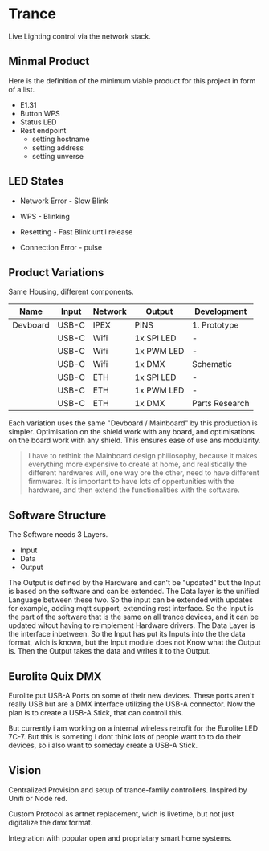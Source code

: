 # Trance

Live Lighting control via the network stack.

## Minmal Product

Here is the definition of the minimum viable product for this project in form of a list.

- E1.31
- Button WPS
- Status LED
- Rest endpoint
  - setting hostname
  - setting address
  - setting unverse

## LED States

- Network Error - Slow Blink

- WPS - Blinking

- Resetting - Fast Blink until release

- Connection Error - pulse

## Product Variations

Same Housing, different components.

| Name     | Input | Network | Output     | Development    |
| -------- | ----- | ------- | ---------- | -------------- |
| Devboard | USB-C | IPEX    | PINS       | 1. Prototype   |
|          | USB-C | Wifi    | 1x SPI LED | -              |
|          | USB-C | Wifi    | 1x PWM LED | -              |
|          | USB-C | Wifi    | 1x DMX     | Schematic      |
|          | USB-C | ETH     | 1x SPI LED | -              |
|          | USB-C | ETH     | 1x PWM LED | -              |
|          | USB-C | ETH     | 1x DMX     | Parts Research |

Each variation uses the same "Devboard / Mainboard" by this production is simpler. Optimisation on the shield work with any board, and optimisations on the board work with any shield. This ensures ease of use ans modularity.

> I have to rethink the Mainboard design philiosophy, because it makes everything more expensive to create at home, and realistically the different hardwares will, one way ore the other, need to have different firmwares. It is important to have lots of oppertunities with the hardware, and then extend the functionalities with the software.

## Software Structure

The Software needs 3 Layers.

- Input
- Data
- Output

The Output is defined by the Hardware and can't be "updated" but the Input is based on the software and can be extended. The Data layer is the unified Language between these two. So the input can be extended with updates for example, adding mqtt support, extending rest interface. So the Input is the part of the software that is the same on all trance devices, and it can be updated witout having to reimplement Hardware drivers. The Data Layer is the interface inbetween. So the Input has put its Inputs into the the data format, wich is known, but the Input module does not Know what the Output is. Then the Output takes the data and writes it to the Output.

## Eurolite Quix DMX

Eurolite put USB-A Ports on some of their new devices. These ports aren't really USB but are a DMX interface utilizing the USB-A connector. Now the plan is to create a USB-A Stick, that can controll this.

But currently i am working on a internal wireless retrofit for the Eurolite LED 7C-7. But this is someting i dont think lots of people want to to do their devices, so i also want to someday create a USB-A Stick.

## Vision

Centralized Provision and setup of trance-family controllers. Inspired by Unifi or Node red.

Custom Protocol as artnet replacement, wich is livetime, but not just digitalize the dmx format.

Integration with popular open and propriatary smart home systems.